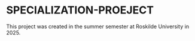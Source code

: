 # SPECIALIZATION-PROEJECT

This project was created in the summer semester at Roskilde University in 2025.
